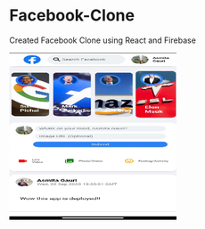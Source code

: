 # Facebook-Clone
<p>Created Facebook Clone using React and Firebase</p>
<img src="https://github.com/AsmitaGauri/Facebook-Clone/blob/main/fb-clone/fb-clone.jpg" alt="drawing" width="300" height="300"/>
